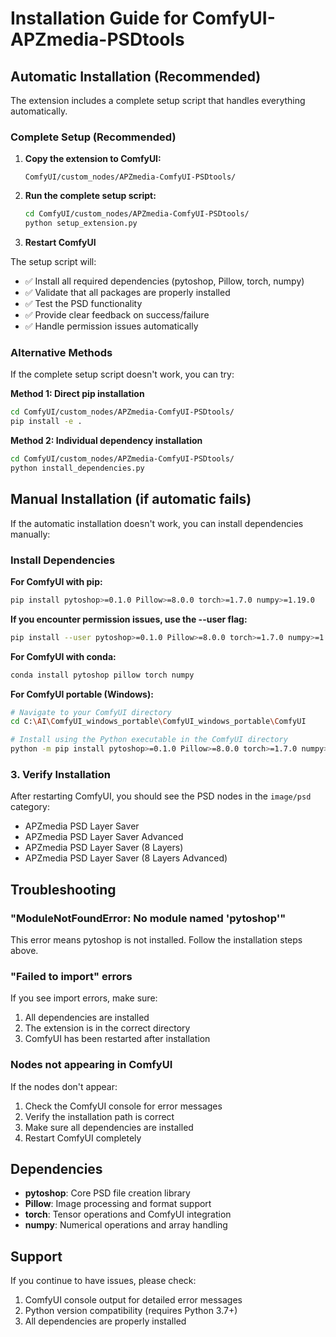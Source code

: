 # Installation Guide for ComfyUI-APZmedia-PSDtools

## Automatic Installation (Recommended)

The extension includes a complete setup script that handles everything automatically.

### Complete Setup (Recommended)

1. **Copy the extension to ComfyUI:**
   ```
   ComfyUI/custom_nodes/APZmedia-ComfyUI-PSDtools/
   ```

2. **Run the complete setup script:**
   ```bash
   cd ComfyUI/custom_nodes/APZmedia-ComfyUI-PSDtools/
   python setup_extension.py
   ```

3. **Restart ComfyUI**

The setup script will:
- ✅ Install all required dependencies (pytoshop, Pillow, torch, numpy)
- ✅ Validate that all packages are properly installed
- ✅ Test the PSD functionality
- ✅ Provide clear feedback on success/failure
- ✅ Handle permission issues automatically

### Alternative Methods

If the complete setup script doesn't work, you can try:

**Method 1: Direct pip installation**
```bash
cd ComfyUI/custom_nodes/APZmedia-ComfyUI-PSDtools/
pip install -e .
```

**Method 2: Individual dependency installation**
```bash
cd ComfyUI/custom_nodes/APZmedia-ComfyUI-PSDtools/
python install_dependencies.py
```

## Manual Installation (if automatic fails)

If the automatic installation doesn't work, you can install dependencies manually:

### Install Dependencies

**For ComfyUI with pip:**
```bash
pip install pytoshop>=0.1.0 Pillow>=8.0.0 torch>=1.7.0 numpy>=1.19.0
```

**If you encounter permission issues, use the --user flag:**
```bash
pip install --user pytoshop>=0.1.0 Pillow>=8.0.0 torch>=1.7.0 numpy>=1.19.0
```

**For ComfyUI with conda:**
```bash
conda install pytoshop pillow torch numpy
```

**For ComfyUI portable (Windows):**
```bash
# Navigate to your ComfyUI directory
cd C:\AI\ComfyUI_windows_portable\ComfyUI_windows_portable\ComfyUI

# Install using the Python executable in the ComfyUI directory
python -m pip install pytoshop>=0.1.0 Pillow>=8.0.0 torch>=1.7.0 numpy>=1.19.0
```

### 3. Verify Installation

After restarting ComfyUI, you should see the PSD nodes in the `image/psd` category:

- APZmedia PSD Layer Saver
- APZmedia PSD Layer Saver Advanced  
- APZmedia PSD Layer Saver (8 Layers)
- APZmedia PSD Layer Saver (8 Layers Advanced)

## Troubleshooting

### "ModuleNotFoundError: No module named 'pytoshop'"

This error means pytoshop is not installed. Follow the installation steps above.

### "Failed to import" errors

If you see import errors, make sure:
1. All dependencies are installed
2. The extension is in the correct directory
3. ComfyUI has been restarted after installation

### Nodes not appearing in ComfyUI

If the nodes don't appear:
1. Check the ComfyUI console for error messages
2. Verify the installation path is correct
3. Make sure all dependencies are installed
4. Restart ComfyUI completely

## Dependencies

- **pytoshop**: Core PSD file creation library
- **Pillow**: Image processing and format support  
- **torch**: Tensor operations and ComfyUI integration
- **numpy**: Numerical operations and array handling

## Support

If you continue to have issues, please check:
1. ComfyUI console output for detailed error messages
2. Python version compatibility (requires Python 3.7+)
3. All dependencies are properly installed
